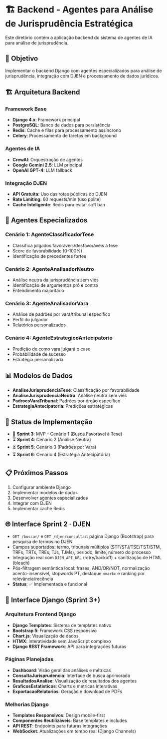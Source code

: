 # 🏗️ Backend - Agentes para Análise de Jurisprudência Estratégica

Este diretório contém a aplicação backend do sistema de agentes de IA para análise de jurisprudência.

## 🎯 **Objetivo**

Implementar o backend Django com agentes especializados para análise de jurisprudência, integração com DJEN e processamento de dados jurídicos.

## 🏗️ **Arquitetura Backend**

### **Framework Base**
- **Django 4.x**: Framework principal
- **PostgreSQL**: Banco de dados para persistência
- **Redis**: Cache e filas para processamento assíncrono
- **Celery**: Processamento de tarefas em background

### **Agentes de IA**
- **CrewAI**: Orquestração de agentes
- **Google Gemini 2.5**: LLM principal
- **OpenAI GPT-4**: LLM fallback

### **Integração DJEN**
- **API Gratuita**: Uso das rotas públicas do DJEN
- **Rate Limiting**: 60 requests/min (uso polite)
- **Cache Inteligente**: Redis para evitar soft ban

## 🤖 **Agentes Especializados**

### **Cenário 1: AgenteClassificadorTese**
- Classifica julgados favoráveis/desfavoráveis à tese
- Score de favorabilidade (0-100%)
- Identificação de precedentes fortes

### **Cenário 2: AgenteAnalisadorNeutro**
- Análise neutra da jurisprudência sem viés
- Identificação de argumentos pró e contra
- Entendimento majoritário

### **Cenário 3: AgenteAnalisadorVara**
- Análise de padrões por vara/tribunal específico
- Perfil do julgador
- Relatórios personalizados

### **Cenário 4: AgenteEstrategicoAntecipatorio**
- Predição de como vara julgará o caso
- Probabilidade de sucesso
- Estratégia personalizada

## 📊 **Modelos de Dados**

- **AnaliseJurisprudenciaTese**: Classificação por favorabilidade
- **AnaliseJurisprudenciaNeutra**: Análise neutra sem viés
- **PadroesVaraTribunal**: Padrões por órgão específico
- **EstrategiaAntecipatoria**: Predições estratégicas

## 🚀 **Status de Implementação**

- 🔄 **Sprint 3**: MVP - Cenário 1 (Busca Favorável à Tese)
- ⏳ **Sprint 4**: Cenário 2 (Análise Neutra)
- ⏳ **Sprint 5**: Cenário 3 (Padrões por Vara)
- ⏳ **Sprint 6**: Cenário 4 (Estratégia Antecipatória)

## 📋 **Próximos Passos**

1. Configurar ambiente Django
2. Implementar modelos de dados
3. Desenvolver agentes especializados
4. Integrar com DJEN
5. Implementar cache Redis

## 🌐 **Interface Sprint 2 · DJEN**

- `GET /buscar/` e `GET /djen/consulta/`: página Django (Bootstrap) para pesquisa de termos no DJEN
- Campos suportados: termo, tribunais múltiplos (STF/STJ/TSE/TST/STM, TRFs, TRTs, TREs, TJs, TJMs), período, limite, número do processo
- Integração real com `DJEN_API_URL` (retry/backoff) + sanitização de HTML (bleach)
- Pós-filtragem semântica local: frases, AND/OR/NOT, normalização acento-insensível, stopwords PT, destaque `<mark>` e ranking por relevância/recência
- **Status**: ✅ Implementada e funcional

## 🎨 **Interface Django (Sprint 3+)**

### **Arquitetura Frontend Django**
- **Django Templates**: Sistema de templates nativo
- **Bootstrap 5**: Framework CSS responsivo
- **Chart.js**: Visualização de dados
- **HTMX**: Interatividade sem JavaScript complexo
- **Django REST Framework**: API para integrações futuras

### **Páginas Planejadas**
- **Dashboard**: Visão geral das análises e métricas
- **ConsultaJurisprudencia**: Interface de busca aprimorada
- **ResultadosAnalise**: Visualização de resultados dos agentes
- **GraficosEstatisticos**: Charts e métricas interativas
- **ExportacaoRelatorios**: Geração e download de PDFs

### **Melhorias Django**
- **Templates Responsivos**: Design mobile-first
- **Componentes Reutilizáveis**: Base templates e includes
- **API REST**: Endpoints para futuras integrações
- **WebSocket**: Atualizações em tempo real (Django Channels)
